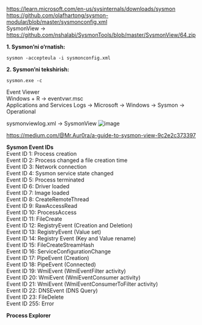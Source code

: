 https://learn.microsoft.com/en-us/sysinternals/downloads/sysmon   
https://github.com/olafhartong/sysmon-modular/blob/master/sysmonconfig.xml   
SysmonView -> https://github.com/nshalabi/SysmonTools/blob/master/SysmonView/64.zip    

**1. Sysmon’ni o‘rnatish:**  
```
sysmon -accepteula -i sysmonconfig.xml
```
**2. Sysmon’ni tekshirish:**
```
sysmon.exe -c
```

Event Viewer   
Windows + R -> eventvwr.msc   
Applications and Services Logs -> Microsoft -> Windows -> Sysmon -> Operational   

sysmonviewlog.xml -> SysmonView
![image](https://github.com/user-attachments/assets/30e6a413-24a1-47d0-b92f-46dcf4496c63)

https://medium.com/@Mr.Aur0ra/a-guide-to-sysmon-view-9c2e2c373397

**Sysmon Event IDs**   
Event ID 1: Process creation  
Event ID 2: Process changed a file creation time  
Event ID 3: Network connection  
Event ID 4: Sysmon service state changed  
Event ID 5: Process terminated  
Event ID 6: Driver loaded   
Event ID 7: Image loaded   
Event ID 8: CreateRemoteThread   
Event ID 9: RawAccessRead   
Event ID 10: ProcessAccess   
Event ID 11: FileCreate   
Event ID 12: RegistryEvent (Creation and Deletion)   
Event ID 13: RegistryEvent (Value set)   
Event ID 14: Registry Event (Key and Value rename)   
Event ID 15: FileCreateStreamHash   
Event ID 16: ServiceConfigurationChange   
Event ID 17: PipeEvent (Creation)   
Event ID 18: PipeEvent (Connected)   
Event ID 19: WmiEvent (WmiEventFilter activity)   
Event ID 20: WmiEvent (WmiEventConsumer activity)   
Event ID 21: WmiEvent (WmiEventConsumerToFilter activity)   
Event ID 22: DNSEvent (DNS Query)   
Event ID 23: FileDelete   
Event ID 255: Error   

**Process Explorer**
